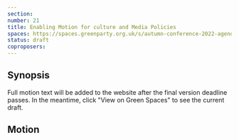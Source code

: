 ```yaml
---
section:
number: 21
title: Enabling Motion for culture and Media Policies
spaces: https://spaces.greenparty.org.uk/s/autumn-conference-2022-agenda-forum/?contentId=100427
status: draft
coproposers:
---
```

## Synopsis
Full motion text will be added to the website after the final version deadline passes. In the meantime, click "View on Green Spaces" to see the current draft.

## Motion
